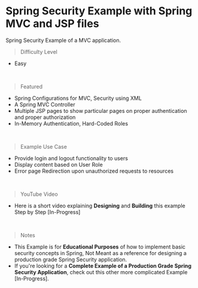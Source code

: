 # Spring Security Example with Spring MVC and JSP files
Spring Security Example of a MVC application.

> Difficulty Level
- Easy

<br />

> Featured
- Spring Configurations for MVC, Security using XML
- A Spring MVC Controller
- Multiple JSP pages to show particular pages on proper authentication and proper authorization
- In-Memory Authentication, Hard-Coded Roles 

<br />

> Example Use Case
- Provide login and logout functionality to users
- Display content based on User Role
- Error page Redirection upon unauthorized requests to resources

<br />

> YouTube Video
- Here is a short video explaining <b>Designing</b> and <b>Building</b> this example Step by Step [In-Progress]

<br />

> Notes
- This Example is for <b>Educational Purposes</b> of how to implement basic security concepts in Spring, Not Meant as a reference for designing a production grade Spring Security application.
- If you're looking for a <b>Complete Example of a Production Grade Spring Security Application</b>, check out this other more complicated Example [In-Progress].
